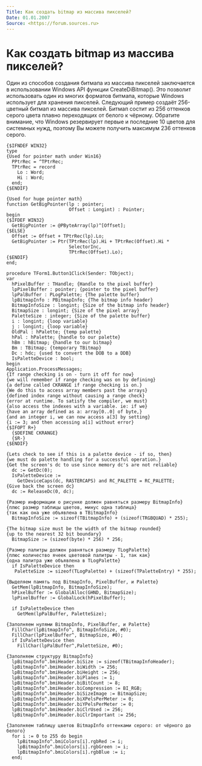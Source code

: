 ```yaml
---
Title: Как создать bitmap из массива пикселей?
Date: 01.01.2007
Source: <https://forum.sources.ru>
---
```



Как создать bitmap из массива пикселей?
=======================================

Один из способов создания битмапа из массива пикселей заключается в
использовании Windows API функции CreateDiBitmap(). Это позволит
использовать один из многих форматов битмапа, которые Windows использует
для хранения пикселей. Следующий пример создаёт 256-цветный битмап из
массива пикселей. Битмап состит из 256 оттенков серого цвета плавно
переходящих от белого к чёрному. Обратите внимание, что Windows
резервирует первые и последние 10 цветов для системных нужд, поэтому Вы
можете получить максимум 236 оттенков серого.

    {$IFNDEF WIN32} 
    type 
    {Used for pointer math under Win16} 
      PPtrRec = ^TPtrRec; 
      TPtrRec = record 
        Lo : Word; 
        Hi : Word; 
      end; 
    {$ENDIF} 
     
    {Used for huge pointer math} 
    function GetBigPointer(lp : pointer; 
                           Offset : Longint) : Pointer; 
    begin 
    {$IFDEF WIN32} 
      GetBigPointer := @PByteArray(lp)^[Offset]; 
    {$ELSE} 
      Offset := Offset + TPtrRec(lp).Lo; 
      GetBigPointer := Ptr(TPtrRec(lp).Hi + TPtrRec(Offset).Hi * 
                           SelectorInc, 
                           TPtrRec(Offset).Lo); 
    {$ENDIF} 
    end; 
     
    procedure TForm1.Button1Click(Sender: TObject); 
    var 
      hPixelBuffer : THandle; {Handle to the pixel buffer} 
      lpPixelBuffer : pointer; {pointer to the pixel buffer} 
      lpPalBuffer : PLogPalette; {The palette buffer} 
      lpBitmapInfo : PBitmapInfo; {The bitmap info header} 
      BitmapInfoSize : longint; {Size of the bitmap info header} 
      BitmapSize : longint; {Size of the pixel array} 
      PaletteSize : integer; {Size of the palette buffer} 
      i : longint; {loop variable} 
      j : longint; {loop variable} 
      OldPal : hPalette; {temp palette} 
      hPal : hPalette; {handle to our palette} 
      hBm : hBitmap; {handle to our bitmap} 
      Bm : TBitmap; {temporary TBitmap} 
      Dc : hdc; {used to convert the DOB to a DDB} 
      IsPaletteDevice : bool; 
    begin 
    Application.ProcessMessages; 
    {If range checking is on - turn it off for now} 
    {we will remember if range checking was on by defining} 
    {a define called CKRANGE if range checking is on.} 
    {We do this to access array members past the arrays} 
    {defined index range without causing a range check} 
    {error at runtime. To satisfy the compiler, we must} 
    {also access the indexes with a variable. ie: if we} 
    {have an array defined as a: array[0..0] of byte,} 
    {and an integer i, we can now access a[3] by setting} 
    {i := 3; and then accessing a[i] without error} 
    {$IFOPT R+} 
      {$DEFINE CKRANGE} 
      {$R-} 
    {$ENDIF} 
     
    {Lets check to see if this is a palette device - if so, then} 
    {we must do palette handling for a successful operation.} 
    {Get the screen's dc to use since memory dc's are not reliable} 
      dc := GetDc(0); 
      IsPaletteDevice := 
        GetDeviceCaps(dc, RASTERCAPS) and RC_PALETTE = RC_PALETTE; 
    {Give back the screen dc} 
      dc := ReleaseDc(0, dc); 
     
    {Размер информации о рисунке должен равняться размеру BitmapInfo} 
    {плюс размер таблицы цветов, минус одна таблица} 
    {так как она уже объявлена в TBitmapInfo} 
      BitmapInfoSize := sizeof(TBitmapInfo) + (sizeof(TRGBQUAD) * 255); 
     
    {The bitmap size must be the width of the bitmap rounded} 
    {up to the nearest 32 bit boundary} 
      BitmapSize := (sizeof(byte) * 256) * 256; 
     
    {Размер палитры должен равняться размеру TLogPalette} 
    {плюс количество ячеек цветовой палитры - 1, так как}
    {одна палитра уже объявлена в TLogPalette} 
      if IsPaletteDevice then 
       PaletteSize := sizeof(TLogPalette) + (sizeof(TPaletteEntry) * 255); 
     
    {Выделяем память под BitmapInfo, PixelBuffer, и Palette} 
      GetMem(lpBitmapInfo, BitmapInfoSize); 
      hPixelBuffer := GlobalAlloc(GHND, BitmapSize); 
      lpPixelBuffer := GlobalLock(hPixelBuffer); 
     
      if IsPaletteDevice then 
        GetMem(lpPalBuffer, PaletteSize); 
     
    {Заполняем нулями BitmapInfo, PixelBuffer, и Palette} 
      FillChar(lpBitmapInfo^, BitmapInfoSize, #0); 
      FillChar(lpPixelBuffer^, BitmapSize, #0); 
      if IsPaletteDevice then 
        FillChar(lpPalBuffer^,PaletteSize, #0); 
     
    {Заполняем структуру BitmapInfo} 
      lpBitmapInfo^.bmiHeader.biSize := sizeof(TBitmapInfoHeader); 
      lpBitmapInfo^.bmiHeader.biWidth := 256; 
      lpBitmapInfo^.bmiHeader.biHeight := 256; 
      lpBitmapInfo^.bmiHeader.biPlanes := 1; 
      lpBitmapInfo^.bmiHeader.biBitCount := 8; 
      lpBitmapInfo^.bmiHeader.biCompression := BI_RGB; 
      lpBitmapInfo^.bmiHeader.biSizeImage := BitmapSize; 
      lpBitmapInfo^.bmiHeader.biXPelsPerMeter := 0; 
      lpBitmapInfo^.bmiHeader.biYPelsPerMeter := 0; 
      lpBitmapInfo^.bmiHeader.biClrUsed := 256; 
      lpBitmapInfo^.bmiHeader.biClrImportant := 256; 
     
    {Заполняем таблицу цветов BitmapInfo оттенками серого: от чёрного до белого} 
      for i := 0 to 255 do begin 
        lpBitmapInfo^.bmiColors[i].rgbRed := i; 
        lpBitmapInfo^.bmiColors[i].rgbGreen := i; 
        lpBitmapInfo^.bmiColors[i].rgbBlue := i; 
      end;

